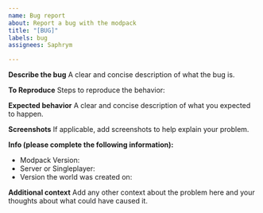 ```yaml
---
name: Bug report
about: Report a bug with the modpack
title: "[BUG]"
labels: bug
assignees: Saphrym

---
```


**Describe the bug**
A clear and concise description of what the bug is.

**To Reproduce**
Steps to reproduce the behavior:

**Expected behavior**
A clear and concise description of what you expected to happen.

**Screenshots**
If applicable, add screenshots to help explain your problem.

**Info (please complete the following information):**
 - Modpack Version: 
 - Server or Singleplayer:
 - Version the world was created on:

**Additional context**
Add any other context about the problem here and your thoughts about what could have caused it.
